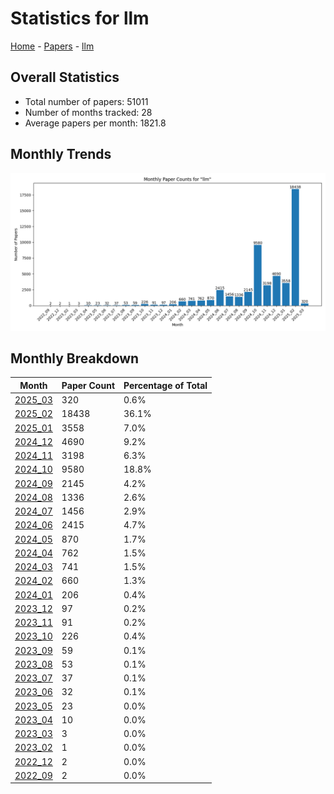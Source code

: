 # Statistics for llm

[Home](https://arxcompass.github.io) - [Papers](https://arxcompass.github.io/papers) - [llm](https://arxcompass.github.io/papers/llm)

## Overall Statistics

- Total number of papers: 51011
- Number of months tracked: 28
- Average papers per month: 1821.8

## Monthly Trends

![Monthly Paper Counts](monthly_stats.png)

## Monthly Breakdown

| Month | Paper Count | Percentage of Total |
| --- | --- | --- |
| [2025_03](./2025_03/papers_1.md) | 320 | 0.6% |
| [2025_02](./2025_02/papers_1.md) | 18438 | 36.1% |
| [2025_01](./2025_01/papers_1.md) | 3558 | 7.0% |
| [2024_12](./2024_12/papers_1.md) | 4690 | 9.2% |
| [2024_11](./2024_11/papers_1.md) | 3198 | 6.3% |
| [2024_10](./2024_10/papers_1.md) | 9580 | 18.8% |
| [2024_09](./2024_09/papers_1.md) | 2145 | 4.2% |
| [2024_08](./2024_08/papers_1.md) | 1336 | 2.6% |
| [2024_07](./2024_07/papers_1.md) | 1456 | 2.9% |
| [2024_06](./2024_06/papers_1.md) | 2415 | 4.7% |
| [2024_05](./2024_05/papers_1.md) | 870 | 1.7% |
| [2024_04](./2024_04/papers_1.md) | 762 | 1.5% |
| [2024_03](./2024_03/papers_1.md) | 741 | 1.5% |
| [2024_02](./2024_02/papers_1.md) | 660 | 1.3% |
| [2024_01](./2024_01/papers_1.md) | 206 | 0.4% |
| [2023_12](./2023_12/papers_1.md) | 97 | 0.2% |
| [2023_11](./2023_11/papers_1.md) | 91 | 0.2% |
| [2023_10](./2023_10/papers_1.md) | 226 | 0.4% |
| [2023_09](./2023_09/papers_1.md) | 59 | 0.1% |
| [2023_08](./2023_08/papers_1.md) | 53 | 0.1% |
| [2023_07](./2023_07/papers_1.md) | 37 | 0.1% |
| [2023_06](./2023_06/papers_1.md) | 32 | 0.1% |
| [2023_05](./2023_05/papers_1.md) | 23 | 0.0% |
| [2023_04](./2023_04/papers_1.md) | 10 | 0.0% |
| [2023_03](./2023_03/papers_1.md) | 3 | 0.0% |
| [2023_02](./2023_02/papers_1.md) | 1 | 0.0% |
| [2022_12](./2022_12/papers_1.md) | 2 | 0.0% |
| [2022_09](./2022_09/papers_1.md) | 2 | 0.0% |
